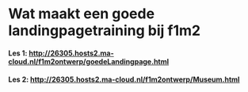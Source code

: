 # Wat maakt een goede landingpagetraining bij f1m2
#### Les 1: http://26305.hosts2.ma-cloud.nl/f1m2ontwerp/goedeLandingpage.html
#### Les 2: http://26305.hosts2.ma-cloud.nl/f1m2ontwerp/Museum.html

